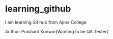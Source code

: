# learning_github
I am learning Git hub from Apna College

Author: Prashant Kunwar(Wanting to be QA Tester)
